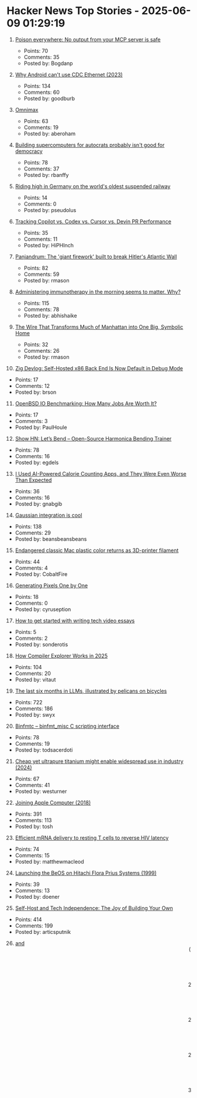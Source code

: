 # Hacker News Top Stories - 2025-06-09 01:29:19

1. [Poison everywhere: No output from your MCP server is safe](https://www.cyberark.com/resources/threat-research-blog/poison-everywhere-no-output-from-your-mcp-server-is-safe)
   - Points: 70
   - Comments: 35
   - Posted by: Bogdanp

2. [Why Android can't use CDC Ethernet (2023)](https://jordemort.dev/blog/why-android-cant-use-cdc-ethernet/)
   - Points: 134
   - Comments: 60
   - Posted by: goodburb

3. [Omnimax](https://computer.rip/2025-06-08-Omnimax.html)
   - Points: 63
   - Comments: 19
   - Posted by: aberoham

4. [Building supercomputers for autocrats probably isn't good for democracy](https://helentoner.substack.com/p/supercomputers-for-autocrats)
   - Points: 78
   - Comments: 37
   - Posted by: rbanffy

5. [Riding high in Germany on the world's oldest suspended railway](https://www.theguardian.com/travel/2025/jun/09/riding-high-in-germany-on-the-worlds-oldest-suspended-railway)
   - Points: 14
   - Comments: 0
   - Posted by: pseudolus

6. [Tracking Copilot vs. Codex vs. Cursor vs. Devin PR Performance](https://aavetis.github.io/ai-pr-watcher/)
   - Points: 35
   - Comments: 11
   - Posted by: HiPHInch

7. [Panjandrum: The 'giant firework' built to break Hitler's Atlantic Wall](https://www.bbc.com/future/article/20250603-the-giant-firework-built-to-break-hitlers-atlantic-wall)
   - Points: 82
   - Comments: 59
   - Posted by: rmason

8. [Administering immunotherapy in the morning seems to matter. Why?](https://www.owlposting.com/p/the-time-of-day-that-immunotherapy)
   - Points: 115
   - Comments: 78
   - Posted by: abhishaike

9. [The Wire That Transforms Much of Manhattan into One Big, Symbolic Home](https://www.atlasobscura.com/articles/eruv-manhattan-invisible-wire-jewish-symbolic-religious-home)
   - Points: 32
   - Comments: 26
   - Posted by: rmason

10. [Zig Devlog: Self-Hosted x86 Back End Is Now Default in Debug Mode](https://ziglang.org/devlog/2025/#2025-06-08)
   - Points: 17
   - Comments: 12
   - Posted by: brson

11. [OpenBSD IO Benchmarking: How Many Jobs Are Worth It?](https://rsadowski.de/posts/2025/fio_simple_benckmarking/)
   - Points: 17
   - Comments: 3
   - Posted by: PaulHoule

12. [Show HN: Let’s Bend – Open-Source Harmonica Bending Trainer](https://letsbend.de)
   - Points: 78
   - Comments: 16
   - Posted by: egdels

13. [I Used AI-Powered Calorie Counting Apps, and They Were Even Worse Than Expected](https://lifehacker.com/health/ai-powered-calorie-counting-apps-worse-than-expected)
   - Points: 36
   - Comments: 16
   - Posted by: gnabgib

14. [Gaussian integration is cool](https://rohangautam.github.io/blog/chebyshev_gauss/)
   - Points: 138
   - Comments: 29
   - Posted by: beansbeansbeans

15. [Endangered classic Mac plastic color returns as 3D-printer filament](https://arstechnica.com/apple/2025/06/new-filament-lets-you-3d-print-parts-in-authentic-1980s-apple-computer-color/)
   - Points: 44
   - Comments: 4
   - Posted by: CobaltFire

16. [Generating Pixels One by One](https://tunahansalih.github.io/blog/autoregressive-vision-generation-part-1/)
   - Points: 18
   - Comments: 0
   - Posted by: cyruseption

17. [How to get started with writing tech video essays](undefined)
   - Points: 5
   - Comments: 2
   - Posted by: sonderotis

18. [How Compiler Explorer Works in 2025](https://xania.org/202506/how-compiler-explorer-works)
   - Points: 104
   - Comments: 20
   - Posted by: vitaut

19. [The last six months in LLMs, illustrated by pelicans on bicycles](https://simonwillison.net/2025/Jun/6/six-months-in-llms/)
   - Points: 722
   - Comments: 186
   - Posted by: swyx

20. [Binfmtc – binfmt_misc C scripting interface](https://www.netfort.gr.jp/~dancer/software/binfmtc.html.en)
   - Points: 78
   - Comments: 19
   - Posted by: todsacerdoti

21. [Cheap yet ultrapure titanium might enable widespread use in industry (2024)](https://phys.org/news/2024-06-cheap-ultrapure-titanium-metal-enable.amp)
   - Points: 67
   - Comments: 41
   - Posted by: westurner

22. [Joining Apple Computer (2018)](https://www.folklore.org/Joining_Apple_Computer.html)
   - Points: 391
   - Comments: 113
   - Posted by: tosh

23. [Efficient mRNA delivery to resting T cells to reverse HIV latency](https://www.nature.com/articles/s41467-025-60001-2)
   - Points: 74
   - Comments: 15
   - Posted by: matthewmacleod

24. [Launching the BeOS on Hitachi Flora Prius Systems (1999)](http://testou.free.fr/www.beatjapan.org/mirror/www.be.com/support/guides/hitachi_boot.html)
   - Points: 39
   - Comments: 13
   - Posted by: doener

25. [Self-Host and Tech Independence: The Joy of Building Your Own](https://www.ssp.sh/blog/self-host-self-independence/)
   - Points: 414
   - Comments: 199
   - Posted by: articsputnik

26. [<Blink> and <Marquee> (2020)](https://danq.me/2020/11/11/blink-and-marquee/)
   - Points: 198
   - Comments: 157
   - Posted by: ghssds

27. [Building an AI server on a budget](https://www.informationga.in/blog/building-an-ai-server-on-a-budget)
   - Points: 78
   - Comments: 45
   - Posted by: mful

28. [FAA to eliminate floppy disks used in air traffic control systems](https://www.tomshardware.com/pc-components/storage/the-faa-seeks-to-eliminate-floppy-disk-usage-in-air-traffic-control-systems)
   - Points: 69
   - Comments: 71
   - Posted by: daledavies

29. [Startup Equity 101](https://quarter--mile.com/Startup-Equity-101)
   - Points: 101
   - Comments: 51
   - Posted by: surprisetalk

30. [Focus and Context and LLMs](https://taras.glek.net/posts/focus-and-context-and-llms/)
   - Points: 70
   - Comments: 27
   - Posted by: tarasglek

